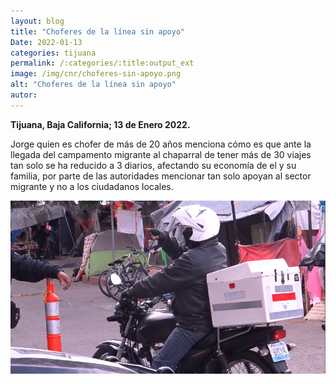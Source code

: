```yaml
---
layout: blog
title: "Choferes de la línea sin apoyo"
Date: 2022-01-13
categories: tijuana
permalink: /:categories/:title:output_ext
image: /img/cnr/choferes-sin-apoyo.png
alt: "Choferes de la línea sin apoyo"
autor:
---
```


**Tijuana, Baja California; 13 de Enero 2022.** 

Jorge quien es chofer de más de 20 años menciona cómo es que ante la llegada del campamento migrante al chaparral de tener más de 30 viajes tan solo se ha reducido a 3 diarios, afectando su economía de el y su familia, por parte de las autoridades mencionar tan solo apoyan al sector migrante y no a los ciudadanos locales.


<div id="carouselExampleSlidesOnly" class="carousel slide" data-ride="carousel">
  <div class="carousel-inner">
    <div class="carousel-item active">
       <img class="d-block w-100" src="/img/cnr/choferes-sin-apoyo.png" loading="lazy"  alt="Choferes de la línea sin apoyo">
    </div>
  </div>
</div>